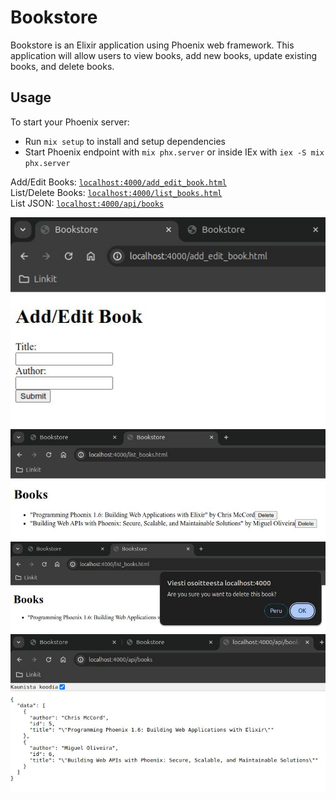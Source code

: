 # Bookstore

Bookstore is an Elixir application using Phoenix web framework. This application will allow users to view books, add new books, update existing books, and delete books.

## Usage

To start your Phoenix server:

  * Run `mix setup` to install and setup dependencies
  * Start Phoenix endpoint with `mix phx.server` or inside IEx with `iex -S mix phx.server`

Add/Edit Books: [`localhost:4000/add_edit_book.html`](http://localhost:4000/add_edit_book.html)<br/>
List/Delete Books: [`localhost:4000/list_books.html`](http://localhost:4000/list_books.html)<br/>
List JSON: [`localhost:4000/api/books`](http://localhost:4000/api/books)

![Add_Book](assets/add_book.jpg)
![Delete_Book](assets/delete_book.jpg)
![Confirm](assets/confirm.jpg)
![List_JSON](assets/list_JSON.jpg)



